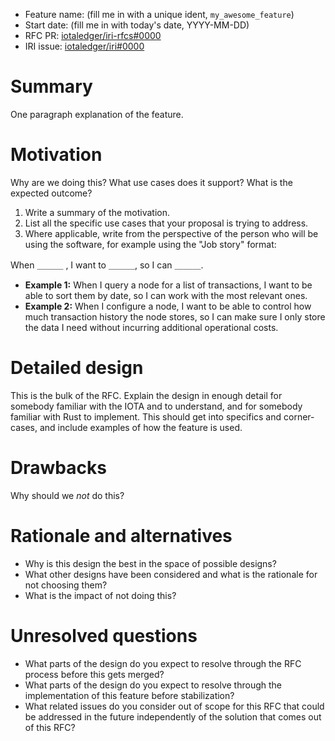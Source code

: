 + Feature name: (fill me in with a unique ident, `my_awesome_feature`)
+ Start date: (fill me in with today's date, YYYY-MM-DD)
+ RFC PR: [iotaledger/iri-rfcs#0000](https://github.com/iotaledger/iri-rfcs/pull/0000)
+ IRI issue: [iotaledger/iri#0000](https://github.com/iotaledger/iri/issues/0000)

# Summary

One paragraph explanation of the feature.

# Motivation

Why are we doing this? What use cases does it support? What is the expected
outcome?

1. Write a summary of the motivation.
2. List all the specific use cases that your proposal is trying to address. 
3. Where applicable, write from the perspective of the person who will be using
   the software, for example using the "Job story" format:

When ＿＿＿ , I want to ＿＿＿, so I can ＿＿＿.

+ **Example 1:** When I query a node for a list of transactions, I want to be
  able to sort them by date, so I can work with the most relevant ones.
+ **Example 2:** When I configure a node, I want to be able to control how much
  transaction history the node stores, so I can make sure I only store the data
  I need without incurring additional operational costs.

# Detailed design

This is the bulk of the RFC. Explain the design in enough detail for somebody
familiar with the IOTA and to understand, and for somebody familiar with Rust
to implement. This should get into specifics and corner-cases, and include
examples of how the feature is used.

# Drawbacks

Why should we *not* do this?

# Rationale and alternatives

- Why is this design the best in the space of possible designs?
- What other designs have been considered and what is the rationale for not
  choosing them?
- What is the impact of not doing this?

# Unresolved questions

- What parts of the design do you expect to resolve through the RFC process
  before this gets merged?
- What parts of the design do you expect to resolve through the implementation
  of this feature before stabilization?
- What related issues do you consider out of scope for this RFC that could be
  addressed in the future independently of the solution that comes out of this
  RFC?
